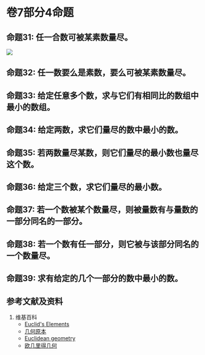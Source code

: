 # 卷7部分4命题

## 命题31: 任一合数可被某素数量尽。
![](/images/欧几里得几何/欧几里得元素中典型的几何实验/卷7部分4命题/1a1.jpg)

## 命题32: 任一数要么是素数，要么可被某素数量尽。

## 命题33: 给定任意多个数，求与它们有相同比的数组中最小的数组。

## 命题34: 给定两数，求它们量尽的数中最小的数。

## 命题35: 若两数量尽某数，则它们量尽的最小数也量尽这个数。

## 命题36: 给定三个数，求它们量尽的最小数。

## 命题37: 若一个数被某个数量尽，则被量数有与量数的一部分同名的一部分。

## 命题38: 若一个数有任一部分，则它被与该部分同名的一个数量尽。

## 命题39: 求有给定的几个一部分的数中最小的数。

## 参考文献及资料

1. 维基百科
	- [Euclid's Elements](https://en.wikipedia.org/wiki/Euclid%27s_Elements) 
	- [几何原本](https://zh.wikipedia.org/wiki/%E5%87%A0%E4%BD%95%E5%8E%9F%E6%9C%AC) 
	- [Euclidean geometry](https://en.wikipedia.org/wiki/Euclidean_geometry) 
	- [欧几里得几何](https://zh.wikipedia.org/wiki/%E6%AC%A7%E5%87%A0%E9%87%8C%E5%BE%97%E5%87%A0%E4%BD%95) 



